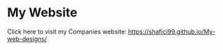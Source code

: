 # My Website

Click here to visit my Companies website: https://shafici99.github.io/My-web-designs/
